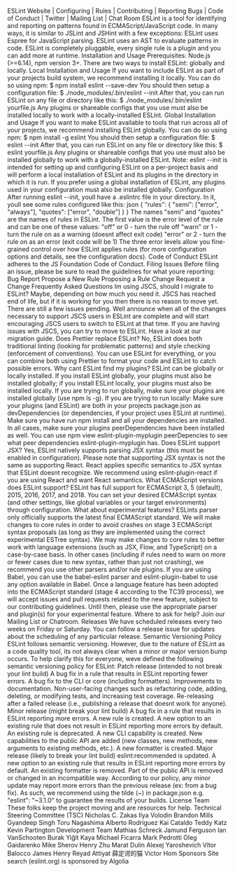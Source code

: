 ESLint Website | Configuring | Rules | Contributing | Reporting Bugs | Code of Conduct | Twitter | Mailing List | Chat Room ESLint is a tool for identifying and reporting on patterns found in ECMAScript/JavaScript code. In many ways, it is similar to JSLint and JSHint with a few exceptions: ESLint uses Espree for JavaScript parsing. ESLint uses an AST to evaluate patterns in code. ESLint is completely pluggable, every single rule is a plugin and you can add more at runtime. Installation and Usage Prerequisites: Node.js (>=6.14), npm version 3+. There are two ways to install ESLint: globally and locally. Local Installation and Usage If you want to include ESLint as part of your projects build system, we recommend installing it locally. You can do so using npm: $ npm install eslint --save-dev You should then setup a configuration file: $ ./node_modules/.bin/eslint --init After that, you can run ESLint on any file or directory like this: $ ./node_modules/.bin/eslint yourfile.js Any plugins or shareable configs that you use must also be installed locally to work with a locally-installed ESLint. Global Installation and Usage If you want to make ESLint available to tools that run across all of your projects, we recommend installing ESLint globally. You can do so using npm: $ npm install -g eslint You should then setup a configuration file: $ eslint --init After that, you can run ESLint on any file or directory like this: $ eslint yourfile.js Any plugins or shareable configs that you use must also be installed globally to work with a globally-installed ESLint. Note: eslint --init is intended for setting up and configuring ESLint on a per-project basis and will perform a local installation of ESLint and its plugins in the directory in which it is run. If you prefer using a global installation of ESLint, any plugins used in your configuration must also be installed globally. Configuration After running eslint --init, youll have a .eslintrc file in your directory. In it, youll see some rules configured like this: json { "rules": { "semi": ["error", "always"], "quotes": ["error", "double"] } } The names "semi" and "quotes" are the names of rules in ESLint. The first value is the error level of the rule and can be one of these values: "off" or 0 - turn the rule off "warn" or 1 - turn the rule on as a warning (doesnt affect exit code) "error" or 2 - turn the rule on as an error (exit code will be 1) The three error levels allow you fine-grained control over how ESLint applies rules (for more configuration options and details, see the configuration docs). Code of Conduct ESLint adheres to the JS Foundation Code of Conduct. Filing Issues Before filing an issue, please be sure to read the guidelines for what youre reporting: Bug Report Propose a New Rule Proposing a Rule Change Request a Change Frequently Asked Questions Im using JSCS, should I migrate to ESLint? Maybe, depending on how much you need it. JSCS has reached end of life, but if it is working for you then there is no reason to move yet. There are still a few issues pending. Well announce when all of the changes necessary to support JSCS users in ESLint are complete and will start encouraging JSCS users to switch to ESLint at that time. If you are having issues with JSCS, you can try to move to ESLint. Have a look at our migration guide. Does Prettier replace ESLint? No, ESLint does both traditional linting (looking for problematic patterns) and style checking (enforcement of conventions). You can use ESLint for everything, or you can combine both using Prettier to format your code and ESLint to catch possible errors. Why cant ESLint find my plugins? ESLint can be globally or locally installed. If you install ESLint globally, your plugins must also be installed globally; if you install ESLint locally, your plugins must also be installed locally. If you are trying to run globally, make sure your plugins are installed globally (use npm ls -g). If you are trying to run locally: Make sure your plugins (and ESLint) are both in your projects package.json as devDependencies (or dependencies, if your project uses ESLint at runtime). Make sure you have run npm install and all your dependencies are installed. In all cases, make sure your plugins peerDependencies have been installed as well. You can use npm view eslint-plugin-myplugin peerDepencies to see what peer dependencies eslint-plugin-myplugin has. Does ESLint support JSX? Yes, ESLint natively supports parsing JSX syntax (this must be enabled in configuration). Please note that supporting JSX syntax is not the same as supporting React. React applies specific semantics to JSX syntax that ESLint doesnt recognize. We recommend using eslint-plugin-react if you are using React and want React semantics. What ECMAScript versions does ESLint support? ESLint has full support for ECMAScript 3, 5 (default), 2015, 2016, 2017, and 2018. You can set your desired ECMAScript syntax (and other settings, like global variables or your target environments) through configuration. What about experimental features? ESLints parser only officially supports the latest final ECMAScript standard. We will make changes to core rules in order to avoid crashes on stage 3 ECMAScript syntax proposals (as long as they are implemented using the correct experimental ESTree syntax). We may make changes to core rules to better work with language extensions (such as JSX, Flow, and TypeScript) on a case-by-case basis. In other cases (including if rules need to warn on more or fewer cases due to new syntax, rather than just not crashing), we recommend you use other parsers and/or rule plugins. If you are using Babel, you can use the babel-eslint parser and eslint-plugin-babel to use any option available in Babel. Once a language feature has been adopted into the ECMAScript standard (stage 4 according to the TC39 process), we will accept issues and pull requests related to the new feature, subject to our contributing guidelines. Until then, please use the appropriate parser and plugin(s) for your experimental feature. Where to ask for help? Join our Mailing List or Chatroom. Releases We have scheduled releases every two weeks on Friday or Saturday. You can follow a release issue for updates about the scheduling of any particular release. Semantic Versioning Policy ESLint follows semantic versioning. However, due to the nature of ESLint as a code quality tool, its not always clear when a minor or major version bump occurs. To help clarify this for everyone, weve defined the following semantic versioning policy for ESLint: Patch release (intended to not break your lint build) A bug fix in a rule that results in ESLint reporting fewer errors. A bug fix to the CLI or core (including formatters). Improvements to documentation. Non-user-facing changes such as refactoring code, adding, deleting, or modifying tests, and increasing test coverage. Re-releasing after a failed release (i.e., publishing a release that doesnt work for anyone). Minor release (might break your lint build) A bug fix in a rule that results in ESLint reporting more errors. A new rule is created. A new option to an existing rule that does not result in ESLint reporting more errors by default. An existing rule is deprecated. A new CLI capability is created. New capabilities to the public API are added (new classes, new methods, new arguments to existing methods, etc.). A new formatter is created. Major release (likely to break your lint build) eslint:recommended is updated. A new option to an existing rule that results in ESLint reporting more errors by default. An existing formatter is removed. Part of the public API is removed or changed in an incompatible way. According to our policy, any minor update may report more errors than the previous release (ex: from a bug fix). As such, we recommend using the tilde (~) in package.json e.g. "eslint": "~3.1.0" to guarantee the results of your builds. License Team These folks keep the project moving and are resources for help. Technical Steering Committee (TSC) Nicholas C. Zakas Ilya Volodin Brandon Mills Gyandeep Singh Toru Nagashima Alberto Rodríguez Kai Cataldo Teddy Katz Kevin Partington Development Team Mathias Schreck Jamund Ferguson Ian VanSchooten Burak Yiğit Kaya Michael Ficarra Mark Pedrotti Oleg Gaidarenko Mike Sherov Henry Zhu Marat Dulin Alexej Yaroshevich Vitor Balocco James Henry Reyad Attiyat 薛定谔的猫 Victor Hom Sponsors Site search (eslint.org) is sponsored by Algolia